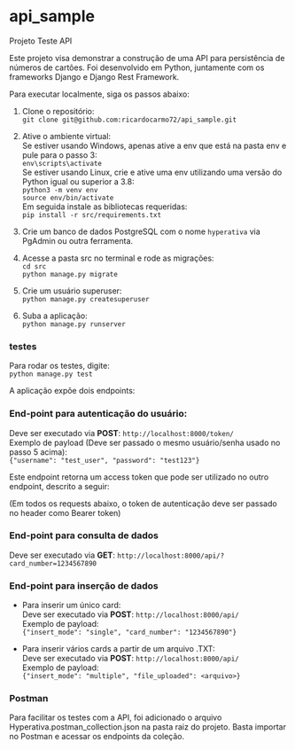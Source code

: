 # api_sample
Projeto Teste API

Este projeto visa demonstrar a construção de uma API para persistência de números de cartões.
Foi desenvolvido em Python, juntamente com os frameworks Django e Django Rest Framework.

Para executar localmente, siga os passos abaixo:

1. Clone o repositório:<br>
```git clone git@github.com:ricardocarmo72/api_sample.git```

2. Ative o ambiente virtual:<br>
Se estiver usando Windows, apenas ative a env que está na pasta env e pule para o passo 3:<br>
```env\scripts\activate```<br>
Se estiver usando Linux, crie e ative uma env utilizando uma versão do Python igual ou superior a 3.8:<br>
```python3 -m venv env```<br>
```source env/bin/activate```<br>
Em seguida instale as bibliotecas requeridas:<br>
```pip install -r src/requirements.txt```<br>

3. Crie um banco de dados PostgreSQL com o nome ```hyperativa``` via PgAdmin ou outra ferramenta.

4. Acesse a pasta src no terminal e rode as migrações:<br>
```cd src```<br>
```python manage.py migrate```<br>

5. Crie um usuário superuser:<br>
```python manage.py createsuperuser```

6. Suba a aplicação:<br>
```python manage.py runserver```

<h3>testes</h3>

Para rodar os testes, digite:<br>
```python manage.py test```

A aplicação expõe dois endpoints:<br>

<h3>End-point para autenticação do usuário:</h3>

Deve ser executado via <b>POST</b>: ```http://localhost:8000/token/```<br>
Exemplo de payload (Deve ser passado o mesmo usuário/senha usado no passo 5 acima):<br>
```{"username": "test_user", "password": "test123"}```<br>

Este endpoint retorna um access token que pode ser utilizado no outro endpoint, descrito a seguir:<br>

(Em todos os requests abaixo, o token de autenticação deve ser passado no header como Bearer token)<br>

<h3>End-point para consulta de dados</h3>

Deve ser executado via <b>GET</b>: ```http://localhost:8000/api/?card_number=1234567890```<br>

<h3>End-point para inserção de dados</h3>

- Para inserir um único card:<br>
Deve ser executado via <b>POST</b>: ```http://localhost:8000/api/```<br>
Exemplo de payload:<br>
```{"insert_mode": "single", "card_number": "1234567890"}```

- Para inserir vários cards a partir de um arquivo .TXT:<br>
Deve ser executado via <b>POST</b>: ```http://localhost:8000/api/```<br>
Exemplo de payload:<br>
```{"insert_mode": "multiple", "file_uploaded": <arquivo>}```

<h3>Postman</h3>
Para facilitar os testes com a API, foi adicionado o arquivo Hyperativa.postman_collection.json na pasta raiz do projeto.
Basta importar no Postman e acessar os endpoints da coleção.
